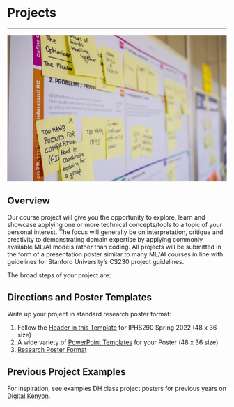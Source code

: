 # Projects

---

![Map Image](images/img_iphs290_project_esther-jiao-ADv0GiMBlmI-unsplash.jpg)


## Overview

Our course project will give you the opportunity to explore, learn and showcase applying one or more technical concepts/tools to a topic of your personal interest.  The focus will generally be on interpretation, critique and creativity to demonstrating domain expertise by applying commonly available ML/AI models rather than coding.  All projects will be submitted in the form of a presentation poster similar to many ML/AI courses in line with guidelines for Stanford University’s CS230 project guidelines.

The broad steps of your project are:

## Directions and Poster Templates

Write up your project in standard research poster format:

1. Follow the [Header in this Template](https://docs.google.com/presentation/d/1ysawLyf6strNgiOKbblSWnYO3pGc2WVe/edit?rtpof=true&sd=true) for IPHS290 Spring 2022 (48 x 36 size)
2. A wide variety of [PowerPoint Templates](https://www.makesigns.com/SciPosters_Templates.aspx) for your Poster (48 x 36 size)
3. [Research Poster Format](https://www.makesigns.com/SciPosters_Templates.aspx)

## Previous Project Examples

For inspiration, see examples DH class project posters for previous years on [Digital Kenyon](https://digital.kenyon.edu/dh/).
